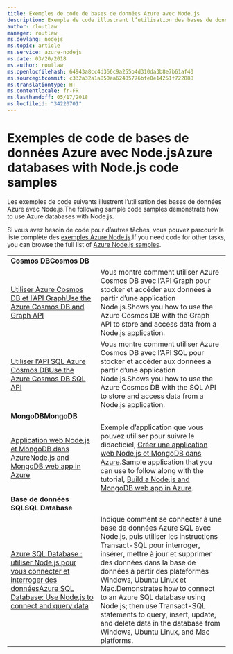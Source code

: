 ```yaml
---
title: Exemples de code de bases de données Azure avec Node.js
description: Exemple de code illustrant l’utilisation des bases de données Azure avec Node.js.
author: rloutlaw
manager: routlaw
ms.devlang: nodejs
ms.topic: article
ms.service: azure-nodejs
ms.date: 03/20/2018
ms.author: routlaw
ms.openlocfilehash: 64943a8cc4d366c9a255b4d310da3b8e7b61af40
ms.sourcegitcommit: c332a32a1a850aa62405776bfe0e14251f722888
ms.translationtype: HT
ms.contentlocale: fr-FR
ms.lasthandoff: 05/17/2018
ms.locfileid: "34220701"
---
```

# <a name="azure-databases-with-nodejs-code-samples"></a><span data-ttu-id="78162-103">Exemples de code de bases de données Azure avec Node.js</span><span class="sxs-lookup"><span data-stu-id="78162-103">Azure databases with Node.js code samples</span></span>

<span data-ttu-id="78162-104">Les exemples de code suivants illustrent l’utilisation des bases de données Azure avec Node.js.</span><span class="sxs-lookup"><span data-stu-id="78162-104">The following sample code samples demonstrate how to use Azure databases with Node.js.</span></span>

<span data-ttu-id="78162-105">Si vous avez besoin de code pour d’autres tâches, vous pouvez parcourir la liste complète des [exemples Azure Node.js](https://azure.microsoft.com/resources/samples/?term=nodejs).</span><span class="sxs-lookup"><span data-stu-id="78162-105">If you need code for other tasks, you can browse the full list of [Azure Node.js samples](https://azure.microsoft.com/resources/samples/?term=nodejs).</span></span>

| | |
|---|---|
| <span data-ttu-id="78162-106">**Cosmos DB**</span><span class="sxs-lookup"><span data-stu-id="78162-106">**Cosmos DB**</span></span> ||
| [<span data-ttu-id="78162-107">Utiliser Azure Cosmos DB et l’API Graph</span><span class="sxs-lookup"><span data-stu-id="78162-107">Use the Azure Cosmos DB and Graph API</span></span>](https://azure.microsoft.com/resources/samples/azure-cosmos-db-graph-nodejs-getting-started/) | <span data-ttu-id="78162-108">Vous montre comment utiliser Azure Cosmos DB avec l’API Graph pour stocker et accéder aux données à partir d’une application Node.js.</span><span class="sxs-lookup"><span data-stu-id="78162-108">Shows you how to use the Azure Cosmos DB with the Graph API to store and access data from a Node.js application.</span></span> |
| [<span data-ttu-id="78162-109">Utiliser l’API SQL Azure Cosmos DB</span><span class="sxs-lookup"><span data-stu-id="78162-109">Use the Azure Cosmos DB SQL API</span></span>](https://azure.microsoft.com/resources/samples/azure-cosmos-db-documentdb-nodejs-getting-started/) | <span data-ttu-id="78162-110">Vous montre comment utiliser Azure Cosmos DB avec l’API SQL pour stocker et accéder aux données à partir d’une application Node.js.</span><span class="sxs-lookup"><span data-stu-id="78162-110">Shows you how to use the Azure Cosmos DB with the SQL API to store and access data from a Node.js application.</span></span> |
| <span data-ttu-id="78162-111">**MongoDB**</span><span class="sxs-lookup"><span data-stu-id="78162-111">**MongoDB**</span></span> ||
| [<span data-ttu-id="78162-112">Application web Node.js et MongoDB dans Azure</span><span class="sxs-lookup"><span data-stu-id="78162-112">Node.js and MongoDB web app in Azure</span></span>](https://azure.microsoft.com/resources/samples/meanjs/) | <span data-ttu-id="78162-113">Exemple d’application que vous pouvez utiliser pour suivre le didacticiel, [Créer une application web Node.js et MongoDB dans Azure](http://docs.microsoft.com/azure/app-service-web/app-service-web-tutorial-nodejs-mongodb-app?toc=/azure/node/toc.json&bc=/azure/node/toc.json).</span><span class="sxs-lookup"><span data-stu-id="78162-113">Sample application that you can use to follow along with the tutorial, [Build a Node.js and MongoDB web app in Azure](http://docs.microsoft.com/azure/app-service-web/app-service-web-tutorial-nodejs-mongodb-app?toc=/azure/node/toc.json&bc=/azure/node/toc.json).</span></span> |
| <span data-ttu-id="78162-114">**Base de données SQL**</span><span class="sxs-lookup"><span data-stu-id="78162-114">**SQL Database**</span></span> ||
| [<span data-ttu-id="78162-115">Azure SQL Database : utiliser Node.js pour vous connecter et interroger des données</span><span class="sxs-lookup"><span data-stu-id="78162-115">Azure SQL Database: Use Node.js to connect and query data</span></span>](https://docs.microsoft.com/azure/sql-database/sql-database-connect-query-nodejs) | <span data-ttu-id="78162-116">Indique comment se connecter à une base de données Azure SQL avec Node.js, puis utiliser les instructions Transact-SQL pour interroger, insérer, mettre à jour et supprimer des données dans la base de données à partir des plateformes Windows, Ubuntu Linux et Mac.</span><span class="sxs-lookup"><span data-stu-id="78162-116">Demonstrates how to connect to an Azure SQL database using Node.js; then use Transact-SQL statements to query, insert, update, and delete data in the database from Windows, Ubuntu Linux, and Mac platforms.</span></span> |
